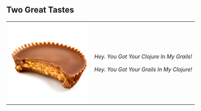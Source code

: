 ##  Two Great Tastes

<table cellspacing="50">
<tr>
<td style="text-align: center;">
<img src="lib/assets/images/cup.jpg" style="border: 0;" width="210" height="210"/>
<td style="vertical-align: middle;" >

*Hey. You Got Your Clojure In My Grails!*
<br/>
<br/>
*Hey. You Got Your Grails In My Clojure!*
</td>
</tr>
</table>
